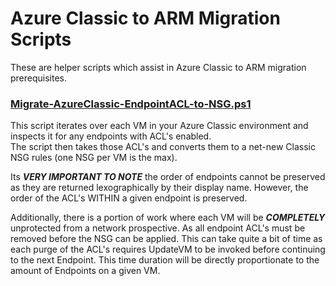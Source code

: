 # Azure Classic to ARM Migration Scripts

These are helper scripts which assist in Azure Classic to ARM migration prerequisites.

### [Migrate-AzureClassic-EndpointACL-to-NSG.ps1](Migrate-AzureClassic-EndpointACL-to-NSG.ps1)
This script iterates over each VM in your Azure Classic environment and inspects it for any endpoints with ACL's enabled.  
The script then takes those ACL's and converts them to a net-new Classic NSG rules (one NSG per VM is the max).
    
Its ***VERY IMPORTANT TO NOTE*** the order of endpoints cannot be preserved as they are returned lexographically by their display name.
However, the order of the ACL's WITHIN a given endpoint is preserved.
    
Additionally, there is a portion of work where each VM will be ***COMPLETELY*** unprotected from a network prospective.  As all
endpoint ACL's must be removed before the NSG can be applied.  This can take quite a bit of time as each purge of the ACL's requires UpdateVM
to be invoked before continuing to the next Endpoint.  This time duration will be directly proportionate to the amount of Endpoints on a given VM.
